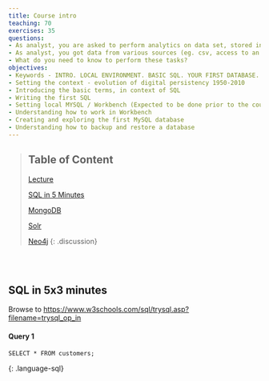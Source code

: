 ```yaml
---
title: Course intro
teaching: 70
exercises: 35
questions:
- As analyst, you are asked to perform analytics on data set, stored in a database.
- As analyst, you got data from various sources (eg. csv, access to an external db or db dump). You would like to setup your own database, loading the data from external sources, so that you can perform analytics on it.
- What do you need to know to perform these tasks?
objectives:
- Keywords - INTRO. LOCAL ENVIRONMENT. BASIC SQL. YOUR FIRST DATABASE. DUMPS.
- Setting the context - evolution of digital persistency 1950-2010
- Introducing the basic terms, in context of SQL
- Writing the first SQL
- Setting local MYSQL / Workbench (Expected to be done prior to the course)
- Understanding how to work in Workbench
- Creating and exploring the first MySQL database
- Understanding how to backup and restore a database
---
```


> ## Table of Content
> [Lecture](/ECBS-5146-Different-Shapes-of-Data/artifacts/intro/intro.pptx)
>
> [SQL in 5 Minutes](#sql5)
>
> [MongoDB](#mongo)
>
> [Solr](#solr)
>
> [Neo4j](#neo4j)
{: .discussion}
  


<br/><br/>
<a name="sql5"/>
## SQL in 5x3 minutes



Browse to https://www.w3schools.com/sql/trysql.asp?filename=trysql_op_in


#### Query 1
```
SELECT * FROM customers;
```
{: .language-sql}
